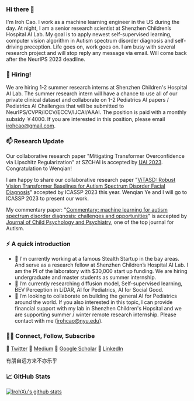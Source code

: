 ### Hi there 👋

<!--
**IrohXu/IrohXu** is a ✨ _special_ ✨ repository because its `README.md` (this file) appears on your GitHub profile.

Here are some ideas to get you started:

- 🔭 I’m currently working on ...
- 🌱 I’m currently learning ...
- 👯 I’m looking to collaborate on ...
- 🤔 I’m looking for help with ...
- 💬 Ask me about ...
- 📫 How to reach me: ...
- 😄 Pronouns: ...
- ⚡ Fun fact: ...
-->

I'm Iroh Cao. I work as a machine learning engineer in the US during the day. At night, I am a senior research scientist at Shenzhen Children’s Hospital AI Lab. My goal is to apply newest self-supervised learning, computer vision algorithm in Autism spectrum disorder diagnosis and self-driving preception. Life goes on, work goes on. I am busy with several research project and will stop reply any message via email. Will come back after the NeurIPS 2023 deadline.    

### 👯 Hiring!    
We are hiring 1-2 summer research interns at Shenzhen Children's Hospital AI Lab. The summer research intern will have a chance to use all of our private clinical dataset and  collaborate on 1-2 Pediatrics AI papers / Pediatrics AI Challenges that will be submitted to NeurIPS/CVPR/ICCV/ECCV/IJCAI/AAAI. The position is paid with a monthly subsidy ￥4000. If you are interested in this position, please email irohcao@gmail.com.


### 📫 Research Update    

Our collaborative research paper "Mitigating Transformer Overconfidence via Lipschitz Regularization" at SZCHAI is accepted by [UAI 2023](https://www.auai.org/uai2023/). Congratulation to Wenqian!      

I am happy to share our collaborative research paper "[ViTASD: Robust Vision Transformer Baselines for Autism Spectrum Disorder Facial Diagnosis](https://arxiv.org/abs/2210.16943)" accepted by ICASSP 2023 this year. Wenqian Ye and I will go to ICASSP 2023 to present our work.     

My commentary paper: "[Commentary: machine learning for autism spectrum disorder diagnosis: challenges and opportunities](https://acamh.onlinelibrary.wiley.com/doi/full/10.1111/jcpp.13764)" is accepted by [Journal of Child Psychology and Psychiatry](https://acamh.onlinelibrary.wiley.com/journal/14697610), one of the top journal for Autism.     

<!-- Our collaborative research paper [THMA: Tencent HD Map AI System for Creating HD Map Annotations](https://arxiv.org/abs/2212.11123) won IAAI 'Innovative Application' Award at AAAI 2023.     -->


### ⚡️ A quick introduction

- 🔭 I'm currently working at a famous Stealth Startup in the bay areas. And serve as a research fellow at Shenzhen Children’s Hospital AI Lab. I am the PI of the laboratory with $30,000 start up funding. We are hiring undergraduate and master students as summer internship.     
- 🌱 I’m currently researching diffusion model, Self-supervised learning, BEV Perception in LiDAR, AI for Pediatrics, AI for Social Good.    
- 👯 I’m looking to collaborate on building the general AI for Pediatrics around the world. If you also interested in this topic, I can provide financial support with my lab in Shenzhen Children's Hopsital and we are supporting summer / winter remote research internship. Please contact with me (irohcao@nyu.edu).    


### 🤝🏻 Connect, Follow, Subscribe
🤔 [Twitter](https://twitter.com/IrohXu)
🤔 [Medium](https://medium.com/@xucao-nyu)
🤔 [Google Scholar](https://scholar.google.com/citations?user=oXWRBrwAAAAJ&hl=en)
🤔 [LinkedIn](https://www.linkedin.com/in/irohxu)    

有朋自远方来不亦乐乎    


### 📈 GitHub Stats 

[![IrohXu's github stats](https://github-readme-stats.vercel.app/api?username=IrohXu&count_private=true&show_icons=true)](https://github.com/irohxu/github-readme-stats)  
<!-- [![Top Langs](https://github-readme-stats.vercel.app/api/top-langs/?username=IrohXu&langs_count=5)](https://github.com/irohxu/github-readme-stats) -->


